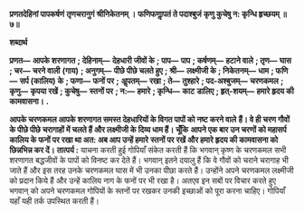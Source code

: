**प्रणतदेहिनां पापकर्षणं** **तृणचरानुगं श्रीनिकेतनम् ।** **फणिफणाॢपतं ते पदाश्बुजं** **कृणु कुचेषु न: कृन्धि हृच्छयम् ॥ ७॥** 

**शब्दार्थ** 

**प्रणत—** **आपके शरणागत** **; देहिनाम्—** **देहधारी जीवों के** **; पाप—** **पाप** **; कर्षणम्—** **हटाने वाले** **; तृण—** **घास** **; चर—** **चरने वाली** **(गाय)** **; अनुगम्—** **पीछे पीछे चलते हुए** **; श्री—** **लक्ष्मीजी के** **; निकेतनम्—** **धाम** **; फणि—** **सर्प (कालिय) के** **; फणा—** **फनों पर** **;** **अॢपतम्—** **रखा** **; ते—** **तुश्हारे** **; पद-अश्बुजम्—** **चरणकमल** **; कृणु—** **कृपया रखें** **; कुचेषु—** **स्तनों पर** **; न:—** **हमारे** **; कृन्धि—** **काट** **डालिए** **; हृत्-शयम्—** **हमारे हृदय की कामवासना।** **.** 

**आपके चरणकमल आपके शरणागत समस्त देहधारियों के विगत पापों को नष्ट करने वाले** **हैं। वे ही चरण गौवों के पीछे पीछे चरागाहों में चलते हैं और लक्ष्मीजी के दिव्य धाम हैं। चूँकि** **आपने एक बार उन चरणों को महासर्प कालिय के फनों पर रखा था अत: अब आप उन्हें हमारे** **स्तनों पर रखें और हमारे हृदय की कामवासना को छिन्नभिन्न कर दें।** **तात्पर्य :** याचना करती हुई गोपियाँ संकेत करती हैं कि भगवान् कृष्ण के चरणकमल सभी शरणागत बद्धजीवों के पापों को विनष्ट कर देते हैं। भगवान् इतने दयालु हैं कि वे गौवों को चराने चरागाह भी जाते हैं और इस तरह उनके चरणकमल घास में भी उनका पीछा करते हैं। उन्होंने अपने चरणकमल लक्ष्मीजी को प्रदान किये हैं और उन्हें कालिय नाग के फनों पर भी रखा है। अतएव इन सबों पर विचार करते हुए भगवान् को अपने चरणकमल गोपियों के स्तनों पर रखकर उनकी इच्छाओं को पूरा करना चाहिए। गोपियाँ यहाँ यही तर्क उपस्थित करती हैं।  